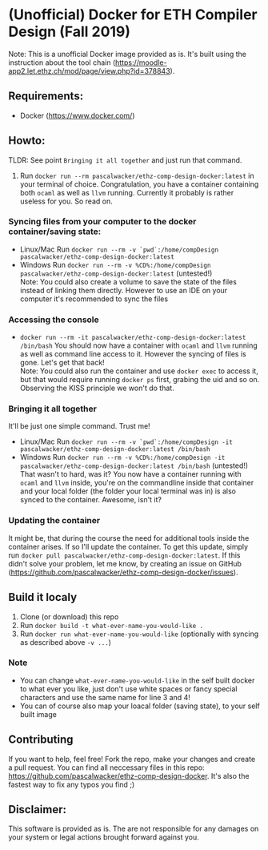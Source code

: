 # (Unofficial) Docker for ETH Compiler Design (Fall 2019)
Note: This is a unofficial Docker image provided as is. It's built using the instruction about the tool chain (https://moodle-app2.let.ethz.ch/mod/page/view.php?id=378843).

## Requirements:
- Docker (https://www.docker.com/)

## Howto:
TLDR: See point `Bringing it all together` and just run that command.
1) Run `docker run --rm pascalwacker/ethz-comp-design-docker:latest` in your terminal of choice. Congratulation, you have a container containing both `ocaml` as well as `llvm` running. Currently it probably is rather useless for you. So read on.

### Syncing files from your computer to the docker container/saving state:
- Linux/Mac Run ```docker run --rm -v `pwd`:/home/compDesign pascalwacker/ethz-comp-design-docker:latest```
- Windows Run `docker run --rm -v %CD%:/home/compDesign pascalwacker/ethz-comp-design-docker:latest` (untested!)  
Note: You could also create a volume to save the state of the files instead of linking them directly. However to use an IDE on your computer it's recommended to sync the files

### Accessing the console
- `docker run --rm -it pascalwacker/ethz-comp-design-docker:latest /bin/bash`
You should now have a container with `ocaml` and `llvm` running as well as command line access to it. However the syncing of files is gone. Let's get that back!  
Note: You could also run the container and use `docker exec` to access it, but that would require running `docker ps` first, grabing the uid and so on. Observing the KISS principle we won't do that.

### Bringing it all together
It'll be just one simple command. Trust me!
- Linux/Mac Run ```docker run --rm -v `pwd`:/home/compDesign -it pascalwacker/ethz-comp-design-docker:latest /bin/bash```
- Windows Run `docker run --rm -v %CD%:/home/compDesign -it pascalwacker/ethz-comp-design-docker:latest /bin/bash` (untested!)  
That wasn't to hard, was it? You now have a container running with `ocaml` and `llvm` inside, you're on the commandline inside that container and your local folder (the folder your local terminal was in) is also synced to the container. Awesome, isn't it?

### Updating the container
It might be, that during the course the need for additional tools inside the container arises. If so I'll update the container. To get this update, simply run `docker pull pascalwacker/ethz-comp-design-docker:latest`. If this didn't solve your problem, let me know, by creating an issue on GitHub (https://github.com/pascalwacker/ethz-comp-design-docker/issues).

## Build it localy
1) Clone (or download) this repo
2) Run `docker build -t what-ever-name-you-would-like .`
3) Run `docker run what-ever-name-you-would-like` (optionally with syncing as described above `-v ...`)

### Note
- You can change `what-ever-name-you-would-like` in the self built docker to what ever you like, just don't use white spaces or fancy special characters and use the same name for line 3 and 4!
- You can of course also map your loacal folder (saving state), to your self built image

## Contributing
If you want to help, feel free! Fork the repo, make your changes and create a pull request. You can find all neccessary files in this repo: https://github.com/pascalwacker/ethz-comp-design-docker. It's also the fastest way to fix any typos you find ;)

## Disclaimer:
This software is provided as is. The are not responsible for any damages on your system or legal actions brought forward against you.

